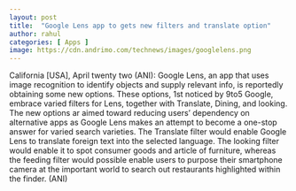 ```yaml
---
layout: post
title:  "Google Lens app to gets new filters and translate option"
author: rahul
categories: [ Apps ]
image: https://cdn.andrimo.com/technews/images/googlelens.png
---
```


California [USA], April twenty two (ANI): Google Lens, an app that uses image recognition to identify objects and supply relevant info, is reportedly obtaining some new options.
These options, 1st noticed by 9to5 Google, embrace varied filters for Lens, together with Translate, Dining, and looking. The new options ar aimed toward reducing users’ dependency on alternative apps as Google Lens makes an attempt to become a one-stop answer for varied search varieties.
The Translate filter would enable Google Lens to translate foreign text into the selected language. The looking filter would enable it to spot consumer goods and article of furniture, whereas the feeding filter would possible enable users to purpose their smartphone camera at the important world to search out restaurants highlighted within the finder. (ANI)
